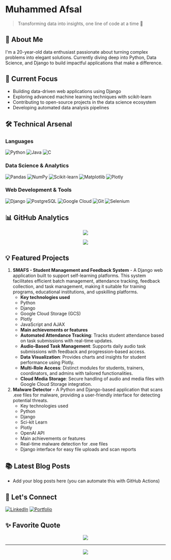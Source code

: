 # Muhammed Afsal
> Transforming data into insights, one line of code at a time 🚀

## 👋 About Me
I'm a 20-year-old data enthusiast passionate about turning complex problems into elegant solutions. Currently diving deep into Python, Data Science, and Django to build impactful applications that make a difference.

## 🎯 Current Focus
- Building data-driven web applications using Django
- Exploring advanced machine learning techniques with scikit-learn
- Contributing to open-source projects in the data science ecosystem
- Developing automated data analysis pipelines

## 🛠️ Technical Arsenal
### Languages
![Python](https://img.shields.io/badge/python-3670A0?style=for-the-badge&logo=python&logoColor=ffdd54)
![Java](https://img.shields.io/badge/java-%23ED8B00.svg?style=for-the-badge&logo=openjdk&logoColor=white)
![C](https://img.shields.io/badge/c-%2300599C.svg?style=for-the-badge&logo=c&logoColor=white)

### Data Science & Analytics
![Pandas](https://img.shields.io/badge/pandas-%23150458.svg?style=for-the-badge&logo=pandas&logoColor=white)
![NumPy](https://img.shields.io/badge/numpy-%23013243.svg?style=for-the-badge&logo=numpy&logoColor=white)
![Scikit-learn](https://img.shields.io/badge/scikit--learn-%23F7931E.svg?style=for-the-badge&logo=scikit-learn&logoColor=white)
![Matplotlib](https://img.shields.io/badge/Matplotlib-%23ffffff.svg?style=for-the-badge&logo=Matplotlib&logoColor=black)
![Plotly](https://img.shields.io/badge/Plotly-%233F4F75.svg?style=for-the-badge&logo=plotly&logoColor=white)

### Web Development & Tools
![Django](https://img.shields.io/badge/django-%23092E20.svg?style=for-the-badge&logo=django&logoColor=white)
![PostgreSQL](https://img.shields.io/badge/postgres-%23316192.svg?style=for-the-badge&logo=postgresql&logoColor=white)
![Google Cloud](https://img.shields.io/badge/GoogleCloud-%234285F4.svg?style=for-the-badge&logo=google-cloud&logoColor=white)
![Git](https://img.shields.io/badge/git-%23F05033.svg?style=for-the-badge&logo=git&logoColor=white)
![Selenium](https://img.shields.io/badge/-selenium-%43B02A?style=for-the-badge&logo=selenium&logoColor=white)

## 📊 GitHub Analytics
<p align="center">
  <img src="https://github-readme-streak-stats.herokuapp.com/?user=AfsalAfzz-Pro&theme=tokyonight&hide_border=true" />
</p>

<p align="center">
  <img src="https://github-readme-stats.vercel.app/api/top-langs/?username=AfsalAfzz-Pro&theme=tokyonight&hide_border=true&include_all_commits=true&count_private=true&layout=compact" />
</p>

## 💡 Featured Projects
1. **SMAFS - Student Management and Feedback System** - A Django web application built to support self-learning platforms. This system facilitates efficient batch management, attendance tracking, feedback collection, and task management, making it suitable for training programs, educational institutions, and upskilling platforms.
   - **Key technologies used**
    - Python
    - Django
    - Google Cloud Storage (GCS)
    - Plotly
    - JavaScript and AJAX
   - **Main achievements or features**
    - **Automated Attendance Tracking**: Tracks student attendance based on task submissions with real-time updates.
    - **Audio-Based Task Management**: Supports daily audio task submissions with feedback and progression-based access.
    - **Data Visualization**: Provides charts and insights for student performance using Plotly.
    - **Multi-Role Access**: Distinct modules for students, trainers, coordinators, and admins with tailored functionalities.
    - **Cloud Media Storage**: Secure handling of audio and media files with Google Cloud Storage integration.
2. **Malware Detector** - A Python and Django-based application that scans .exe files for malware, providing a user-friendly interface for detecting potential threats.
   - Key technologies used
    - Python
    - Django
    - Sci-kit Learn
    - Plotly
    - OpenAI API
   - Main achievements or features
    - Real-time malware detection for .exe files
    - Django interface for easy file uploads and scan reports


## 📚 Latest Blog Posts
<!-- BLOG-POST-LIST:START -->
- Add your blog posts here (you can automate this with GitHub Actions)
<!-- BLOG-POST-LIST:END -->

## 🤝 Let's Connect
[![LinkedIn](https://img.shields.io/badge/LinkedIn-%230077B5.svg?style=for-the-badge&logo=linkedin&logoColor=white)](https://www.linkedin.com/in/muhammed-afsal-5ba11b288/)
[![Portfolio](https://img.shields.io/badge/Portfolio-%23000000.svg?style=for-the-badge&logo=firefox&logoColor=#FF7139)](https://your-portfolio-url-here)

## ✨ Favorite Quote
<p align="center">
  <img src="https://quotes-github-readme.vercel.app/api?type=horizontal&theme=tokyonight" />
</p>

---
<p align="center">
  <img src="https://komarev.com/ghpvc/?username=AfsalAfzz-Pro&color=blueviolet&style=flat-square">
</p>
